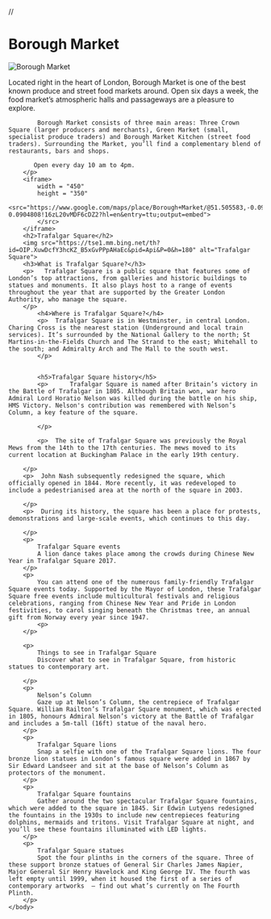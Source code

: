 /*<!DOCTYPE html>*/
<html>
    <head>
        <title>
            London Presentation
        </title>
    </head>
    <body>
        <h1>Borough Market</h1>
        <img src="https://tse1.mm.bing.net/th?id=OIP.fpKT7O6pBHphZz4DYgdQrgHaE7&pid=Api&P=0&h=180" alt="Borough Market">
        <p>Located right in the heart of London, Borough Market is one of the best known produce and street food markets around. Open six days a week, the food market’s atmospheric halls and passageways are a pleasure to explore.
            
            Borough Market consists of three main areas: Three Crown Square (larger producers and merchants), Green Market (small, specialist produce traders) and Borough Market Kitchen (street food traders). Surrounding the Market, you’ll find a complementary blend of restaurants, bars and shops.
        
           Open every day 10 am to 4pm. 
        </p>
        <iframe>
            width = "450"
            height = "350"
            <src="https://www.google.com/maps/place/Borough+Market/@51.505583,-0.090481,16z/data=!4m6!3m5!1s0x4876035775cf660f:0x3128e7e59ca044b9!8m2!3d51.5055826!4d-0.0904808!16zL20vMDF6cDZ2?hl=en&entry=ttu;output=embed">
            </src>
        </iframe>
        <h2>Trafalgar Square</h2>
        <img src="https://tse1.mm.bing.net/th?id=OIP.XuwDcfY3hcKZ_B5xGvPPpAHaEc&pid=Api&P=0&h=180" alt="Trafalgar Square">
        <h3>What is Trafalgar Square?</h3>
        <p>   Trafalgar Square is a public square that features some of London’s top attractions, from galleries and historic buildings to statues and monuments. It also plays host to a range of events throughout the year that are supported by the Greater London Authority, who manage the square.
        </p>
            <h4>Where is Trafalgar Square?</h4>
            <p>  Trafalgar Square is in Westminster, in central London. Charing Cross is the nearest station (Underground and local train services). It’s surrounded by the National Gallery to the north; St Martins-in-the-Fields Church and The Strand to the east; Whitehall to the south; and Admiralty Arch and The Mall to the south west.
            </p>
            
            
            <h5>Trafalgar Square history</h5>
            <p>      Trafalgar Square is named after Britain’s victory in the Battle of Trafalgar in 1805. Although Britain won, war hero Admiral Lord Horatio Nelson was killed during the battle on his ship, HMS Victory. Nelson's contribution was remembered with Nelson’s Column, a key feature of the square.
        
            </p>

            <p>  The site of Trafalgar Square was previously the Royal Mews from the 14th to the 17th centuries. The mews moved to its current location at Buckingham Palace in the early 19th century.
        
        </p> 
        <p>  John Nash subsequently redesigned the square, which officially opened in 1844. More recently, it was redeveloped to include a pedestrianised area at the north of the square in 2003.
         
        </p>     
        <p>  During its history, the square has been a place for protests, demonstrations and large-scale events, which continues to this day.
            
        </p>
        <p>  
            Trafalgar Square events
            A lion dance takes place among the crowds during Chinese New Year in Trafalgar Square 2017.
        </p> 
        <p>  
            You can attend one of the numerous family-friendly Trafalgar Square events today. Supported by the Mayor of London, these Trafalgar Square free events include multicultural festivals and religious celebrations, ranging from Chinese New Year and Pride in London festivities, to carol singing beneath the Christmas tree, an annual gift from Norway every year since 1947.
            <p>  
        </p> 

        <p>  
            Things to see in Trafalgar Square
            Discover what to see in Trafalgar Square, from historic statues to contemporary art.

        </p> 
        <p>  
            Nelson’s Column
            Gaze up at Nelson’s Column, the centrepiece of Trafalgar Square. William Railton’s Trafalgar Square monument, which was erected in 1805, honours Admiral Nelson’s victory at the Battle of Trafalgar and includes a 5m-tall (16ft) statue of the naval hero.
        </p>
        <p>  
            Trafalgar Square lions
            Snap a selfie with one of the Trafalgar Square lions. The four bronze lion statues in London’s famous square were added in 1867 by Sir Edward Landseer and sit at the base of Nelson’s Column as protectors of the monument.
        </p> 
        <p>     
            Trafalgar Square fountains
            Gather around the two spectacular Trafalgar Square fountains, which were added to the square in 1845. Sir Edwin Lutyens redesigned the fountains in the 1930s to include new centrepieces featuring dolphins, mermaids and tritons. Visit Trafalgar Square at night, and you’ll see these fountains illuminated with LED lights.
        </p>
        <p>  
            Trafalgar Square statues
            Spot the four plinths in the corners of the square. Three of these support bronze statues of General Sir Charles James Napier, Major General Sir Henry Havelock and King George IV. The fourth was left empty until 1999, when it housed the first of a series of contemporary artworks  – find out what’s currently on The Fourth Plinth.
        </p>            
    </body>
</html>
